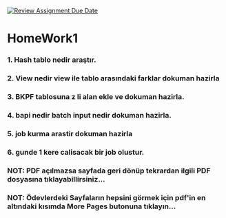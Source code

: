 [![Review Assignment Due Date](https://classroom.github.com/assets/deadline-readme-button-24ddc0f5d75046c5622901739e7c5dd533143b0c8e959d652212380cedb1ea36.svg)](https://classroom.github.com/a/7iAcKsQr)
# HomeWork1
### 1. Hash tablo nedir araştır.
### 2. View nedir view ile tablo arasındaki farklar dokuman hazirla
### 3. BKPF tablosuna z li alan ekle ve dokuman hazirla.
### 4. bapi nedir batch input nedir dokuman hazirla.
### 5. job kurma arastir dokuman hazirla
### 6. gunde 1 kere calisacak bir job olustur.

### NOT: PDF açılmazsa sayfada geri dönüp tekrardan ilgili PDF dosyasına tıklayabillirsiniz...
### NOT: Ödevlerdeki Sayfaların hepsini görmek için pdf'in en altındaki kısımda More Pages butonuna tıklayın...
